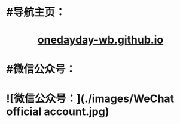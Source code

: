 # #导航主页：

# <center> [onedayday-wb.github.io](https://onedayday-wb.github.io)</center>

# #微信公众号：
# ![微信公众号：](./images/WeChat official account.jpg)

